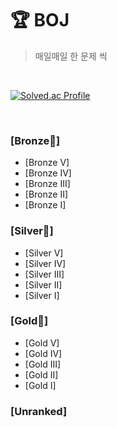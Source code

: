 # 🏆 BOJ

> 매일매일 한 문제 씩

<br>

[![Solved.ac Profile](http://mazassumnida.wtf/api/v2/generate_badge?boj=shsh010914)](https://solved.ac/shsh010914)

<br>

### [Bronze🥉]
 - [Bronze V]
 - [Bronze IV]
 - [Bronze III]
 - [Bronze II]
 - [Bronze I]

### [Silver🥈]
 - [Silver V]
 - [Silver IV]
 - [Silver III]
 - [Silver II]
 - [Silver I]

### [Gold🥇]
 - [Gold V]
 - [Gold IV]
 - [Gold III]
 - [Gold II]
 - [Gold I]

### [Unranked]
